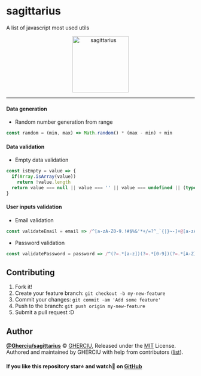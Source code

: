 # sagittarius
A list of javascript most used utils

<center><img src="https://github.com/Gherciu/sagittarius/blob/master/sagittarius-logo.png" alt="sagittarius" width="150px" height="150px"/></center>

---
#### Data generation

- Random number generation from range
```js
const random = (min, max) => Math.random() * (max - min) + min
```

#### Data validation

- Empty data validation
```js
const isEmpty = value => {
  if(Array.isArray(value))
    return !value.length
  return value === null || value === '' || value === undefined || (typeof value === 'object' && !Object.keys(value).length)
}
```

#### User inputs validation

- Email validation
```js
const validateEmail = email => /^[a-zA-Z0-9.!#$%&'*+/=?^_`{|}~-]+@[a-zA-Z0-9-]+(?:\.[a-zA-Z0-9-]+)*$/.test(email)
```
- Password validation
```js
const validatePassword = password => /^(?=.*[a-z])(?=.*[0-9])(?=.*[A-Z])(?=.*[#$^+=!*()@%&]).{8,20}$/.test(password)
```

## Contributing

1. Fork it!
2. Create your feature branch: `git checkout -b my-new-feature`
3. Commit your changes: `git commit -am 'Add some feature'`
4. Push to the branch: `git push origin my-new-feature`
5. Submit a pull request :D

## Author

**[@Gherciu/sagittarius](https://github.com/Gherciu/sagittarius)** © [GHERCIU](https://github.com/Gherciu), Released under the [MIT](https://github.com/Gherciu/sagittarius/blob/master/LICENSE) License.<br>
Authored and maintained by GHERCIU with help from contributors ([list](https://github.com/Gherciu/sagittarius/contributors)).

#### If you like this repository star⭐ and watch👀 on [GitHub](https://github.com/Gherciu/sagittarius)
